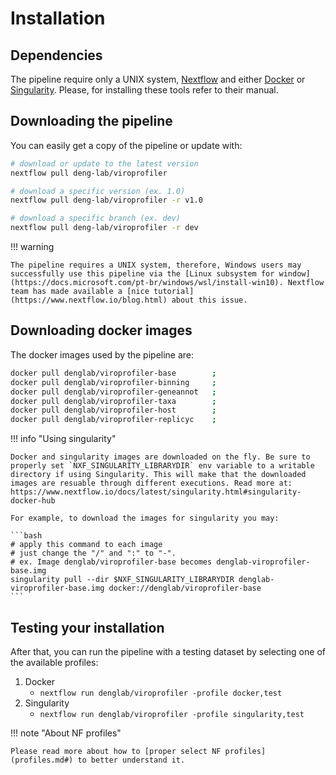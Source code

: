 # Installation

## Dependencies

The pipeline require only a UNIX system, [Nextflow](https://www.nextflow.io/docs/latest/index.html#) and either [Docker](https://www.docker.com/) or [Singularity](https://sylabs.io/docs/). Please, for installing these tools refer to their manual.

## Downloading the pipeline

You can easily get a copy of the pipeline or update with:

```bash
# download or update to the latest version
nextflow pull deng-lab/viroprofiler

# download a specific version (ex. 1.0)
nextflow pull deng-lab/viroprofiler -r v1.0

# download a specific branch (ex. dev)
nextflow pull deng-lab/viroprofiler -r dev
```

!!! warning
    
    The pipeline requires a UNIX system, therefore, Windows users may successfully use this pipeline via the [Linux subsystem for window](https://docs.microsoft.com/pt-br/windows/wsl/install-win10). Nextflow team has made available a [nice tutorial](https://www.nextflow.io/blog.html) about this issue.

## Downloading docker images

The docker images used by the pipeline are:

```bash
docker pull denglab/viroprofiler-base        ;
docker pull denglab/viroprofiler-binning     ;
docker pull denglab/viroprofiler-geneannot   ;
docker pull denglab/viroprofiler-taxa        ;
docker pull denglab/viroprofiler-host        ;
docker pull denglab/viroprofiler-replicyc    ;
```

!!! info "Using singularity"

    Docker and singularity images are downloaded on the fly. Be sure to properly set `NXF_SINGULARITY_LIBRARYDIR` env variable to a writable directory if using Singularity. This will make that the downloaded images are resuable through different executions. Read more at: https://www.nextflow.io/docs/latest/singularity.html#singularity-docker-hub

    For example, to download the images for singularity you may:

    ```bash
    # apply this command to each image
    # just change the "/" and ":" to "-".
    # ex. Image denglab/viroprofiler-base becomes denglab-viroprofiler-base.img
    singularity pull --dir $NXF_SINGULARITY_LIBRARYDIR denglab-viroprofiler-base.img docker://denglab/viroprofiler-base
    ```

## Testing your installation

After that, you can run the pipeline with a testing dataset by selecting one of the available profiles: 

1. Docker
    * `nextflow run denglab/viroprofiler -profile docker,test`
2. Singularity
    * `nextflow run denglab/viroprofiler -profile singularity,test`

!!! note "About NF profiles"

    Please read more about how to [proper select NF profiles](profiles.md#) to better understand it.